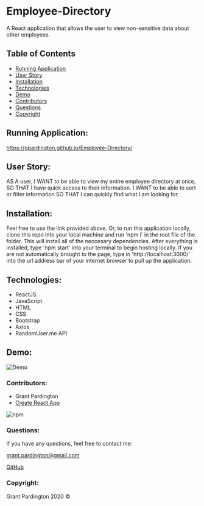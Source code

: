 # Employee-Directory
A React application that allows the user to view non-sensitive data about other employees. 

## Table of Contents

- [Running Application](#running-application)
- [User Story](#user-story)
- [Installation](#installation)
- [Technologies](#technologies)
- [Demo](#demo)
- [Contributors](#contributors)
- [Questions](#questions)
- [Copyright](#copyright)

## Running Application:

<https://gpardington.github.io/Employee-Directory/>


## User Story:

 AS A user, I WANT to be able to view my entire employee directory at once, SO THAT I have quick access to their information. I WANT to be able to sort or filter information SO THAT I can quickly find what I am looking for.

## Installation:

Feel free to use the link provided above. Or, to run this application locally, clone this repo into your local machine and run 'npm i' in the root file of the folder. This will install all of the neccesary dependencies. After everything is installed, type 'npm start' into your terminal to begin hosting locally. If you are not automatically brought to the page, type in 'http://localhost:3000/' into the url address bar of your internet browser to pull up the application. 

## Technologies:
- ReactJS
- JavaScript
- HTML
- CSS
- Bootstrap
- Axios
- RandomUser.me API

## Demo:
![Demo](public/demo.gif?raw=true)

### Contributors:

- Grant Pardington
- [Create React App](create-react-app.dev)

![npm](https://img.shields.io/static/v1?label=license&message=MIT&color=blue)

### Questions:

If you have any questions, feel free to contact me:
 
[grant.pardington@gmail.com](mailto:grant.pardington@gmail.com)

[GitHub](https://github.com/gpardington) 

### Copyright:

Grant Pardington 2020 &copy;